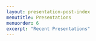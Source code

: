 ```yaml
---
layout: presentation-post-index
menutitle: Presentations
menuorder: 6
excerpt: "Recent Presentations"
---
```


